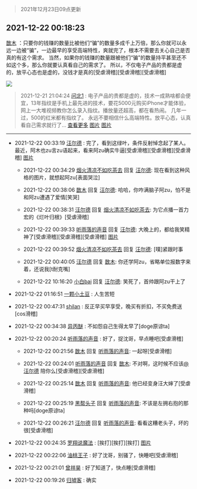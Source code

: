 > 2021年12月23日09点更新
<link rel="stylesheet" href="https://cdn.jsdelivr.net/gh/taotie6/sampleJSON@main/css/photo_show.css">
<meta name="referrer" content="no-referrer" />


 ## 2021-12-22 00:18:23 

 [㪚木](https://www.coolapk.com/feed/32283042?shareKey=MTRlNzczZTIzOTQ3NjFjMjBiNDM~) ：只要你的钱赚的数量比被他们“骗”的数量多成千上万倍，那么你就可以永远一边被“骗”，一边最早的享受高端特性，爽就完了，根本不需要去关心自己是否真的有这个需求。
当然，如果你的钱赚的数量跟被他们“骗”的数量持平甚至还不如这个多，那么你就要认真看自己的需求了。
所以<!--break-->，不仅电子产品的贵都是虚的，放平心态也是虚的，没钱才是真的[受虐滑稽][受虐滑稽][受虐滑稽] 

<div class="album">
<img class="img-item" src="http://image.coolapk.com/feed/2019/0515/09/1081091_3748_1897@180x122.gif" />
</div>

> 2021-12-21 21:04:24 
> [问北1](https://www.coolapk.com/feed/32278969?shareKey=ZWNlMmIzOWI1OWMwNjFjMjBiNDM~) : 电子产品的贵都是虚的，技术一成熟啥都会便宜，13年指纹是手机上最先进的技术，要花5000元购买iPhone才能体验，网上一大堆视频教你怎么录入指纹。播放量还超高，都在看热闹。 几年一过，500的红米都有指纹了。  永远不要相信什么高端特性。放平心态，认真看自己需求就行了... <a href="">查看更多</a> 
[图片](http://image.coolapk.com/feed/2021/1221/21/1217333_1863_3291_119@1080x2408.jpg)
[图片](http://image.coolapk.com/feed/2021/1221/21/1217333_1863_2069_378@1080x2376.jpg)

 ------- 

- 2021-12-22 00:33:19 [汪尔德](uid=1595236) : 完了，看到这绿叶，条件反射悼念起了某人。最近，阿木也zu言zu语起来，看来阿zu确实牛逼[受虐滑稽][受虐滑稽][受虐滑稽] [图片](http://image.coolapk.com/feed/2021/1222/00/1595236_1da4b7a3_4397_4336_247@1080x2376.jpeg)

    - 2021-12-22 00:34:29 [烟火清凉不如吃茶去](uid=4279524) 回复 [汪尔德](uid=1595236): 现在看到这种风格的图片，就想起阿zu[表面哭泣] 

    - 2021-12-22 00:38:06 [㪚木](uid=1081091) 回复 [汪尔德](uid=1595236): 哈哈，你咋满脑子阿zu，怕不是和阿zu遭遇了爱情[笑哭] 

    - 2021-12-22 00:38:31 [汪尔德](uid=1595236) 回复 [烟火清凉不如吃茶去](uid=4279524): 为它点播一首力宏的《烂叶归根》[受虐滑稽] 

    - 2021-12-22 00:39:33 [听雨落的声音](uid=3650984) 回复 [汪尔德](uid=1595236): 大晚上的，都给我笑精神了[受虐滑稽][受虐滑稽][受虐滑稽] [图片](http://image.coolapk.com/feed/2021/1222/00/3650984_526509c7_4771_8646_244@1080x1227.jpeg)

    - 2021-12-22 00:39:52 [烟火清凉不如吃茶去](uid=4279524) 回复 [汪尔德](uid=1595236): [噗]紧跟时事 

    - 2021-12-22 00:40:05 [汪尔德](uid=1595236) 回复 [㪚木](uid=1081091): 你还学阿zu，省略单位报数字来着，还说我[t耐克嘴] 

    - 2021-12-22 10:16:20 [小白bai](uid=4287669) 回复 [汪尔德](uid=1595236): 笑死了，首帅跟阿zu干上了 

- 2021-12-22 01:16:51 [一颗小土豆](uid=709076) : 人生苦短 

- 2021-12-22 00:47:31 [shilan](uid=528824) : 反正早买早享受，晚买有折扣，不买免费送[cos滑稽] 

- 2021-12-22 00:34:38 [异丙醚](uid=770992) : 不如怨自己生得太早了[doge原谅ta] 

- 2021-12-22 00:20:24 [听雨落的声音](uid=3650984) : 好了，捉沈哥，早点睡吧[受虐滑稽] 

    - 2021-12-22 00:21:56 [㪚木](uid=1081091) 回复 [听雨落的声音](uid=3650984): 一起呀[受虐滑稽] 

    - 2021-12-22 00:24:01 [听雨落的声音](uid=3650984) 回复 [㪚木](uid=1081091): 不对啊，这时候不应该<a class="feed-link-uname" href="/u/汪尔德">@汪尔德</a> 陪你么[受虐滑稽][受虐滑稽] 

    - 2021-12-22 00:25:14 [㪚木](uid=1081091) 回复 [听雨落的声音](uid=3650984): 他已经变身汪大婶了[受虐滑稽] 

    - 2021-12-22 00:25:19 [黑帮头子](uid=2838832) 回复 [听雨落的声音](uid=3650984): 不该是左拥右抱的那种吗[doge原谅ta] 

    - 2021-12-22 00:26:21 [汪尔德](uid=1595236) 回复 [听雨落的声音](uid=3650984): 看看这糟老头子，坏的很[受虐滑稽] 

- 2021-12-22 00:24:35 [罗翔说魔法](uid=2307872) : [挨打][挨打][挨打] [图片](http://image.coolapk.com/feed/2021/1222/00/2307872_b41a7747_3874_6878_828@720x720.jpeg)

- 2021-12-22 00:22:06 [油桃王子](uid=15045716) : 好了沈哥，别骚了，快睡吧[受虐滑稽] 

- 2021-12-22 00:21:01 [曾祥昊](uid=6695078) : 好了知道了，快点睡[受虐滑稽] 

- 2021-12-22 00:19:26 [归墟客](uid=3287587) : 确实 

